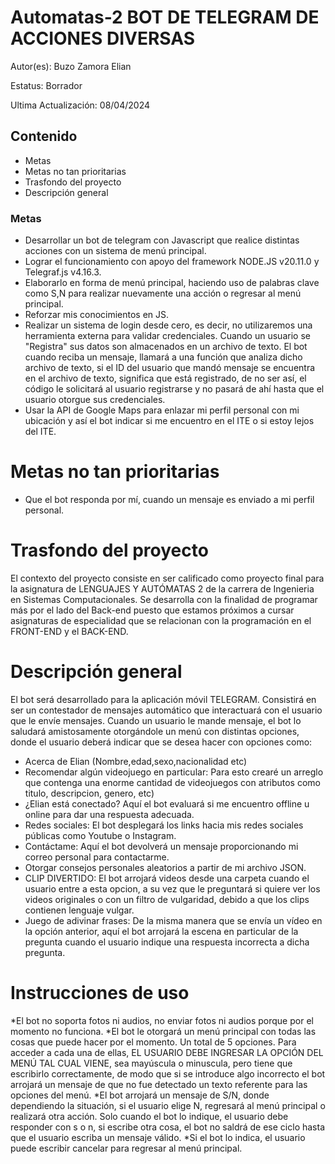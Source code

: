 # Automatas-2 BOT DE TELEGRAM DE ACCIONES DIVERSAS
Autor(es): Buzo Zamora Elian

Estatus: Borrador

Ultima Actualización: 08/04/2024
## Contenido
* Metas 
* Metas no tan prioritarias
* Trasfondo del proyecto
* Descripción general

### Metas
* Desarrollar un bot de telegram con Javascript que realice distintas acciones con un sistema de menú principal.
* Lograr el funcionamiento con apoyo del framework NODE.JS v20.11.0 y Telegraf.js v4.16.3.
* Elaborarlo en forma de menú principal, haciendo uso de palabras clave como S,N para realizar nuevamente una acción o regresar al menú principal.
* Reforzar mis conocimientos en JS.
* Realizar un sistema de login desde cero, es decir, no utilizaremos una herramienta externa para validar credenciales. Cuando un usuario se "Registra" sus datos son almacenados en un archivo de texto. El bot cuando reciba un mensaje, llamará a una función que analiza dicho archivo de texto, si el ID del usuario que mandó mensaje se encuentra en el archivo de texto, significa que está registrado, de no ser así, el código le solicitará al usuario registrarse y no pasará de ahí hasta que el usuario otorgue sus credenciales.
* Usar la API de Google Maps para enlazar mi perfil personal con mi ubicación y así el bot indicar si me encuentro en el ITE o si estoy lejos del ITE.

# Metas no tan prioritarias
* Que el bot responda por mí, cuando un mensaje es enviado a mi perfil personal.

# Trasfondo del proyecto
El contexto del proyecto consiste en ser calificado como proyecto final para la asignatura de LENGUAJES Y AUTÓMATAS 2 de la carrera de Ingenieria en Sistemas Computacionales.
Se desarrolla con la finalidad de programar más por el lado del Back-end puesto que estamos próximos a cursar asignaturas de especialidad que se relacionan con la programación
en el FRONT-END y el BACK-END.

# Descripción general
El bot será desarrollado para la aplicación móvil TELEGRAM. Consistirá en ser un contestador de mensajes automático que interactuará con el usuario que le envíe mensajes. Cuando un usuario
le mande mensaje, el bot lo saludará amistosamente otorgándole un menú con distintas opciones, donde el usuario deberá indicar que se desea hacer con opciones como:
* Acerca de Elian (Nombre,edad,sexo,nacionalidad etc)
* Recomendar algún videojuego en particular: Para esto crearé un arreglo que contenga una enorme cantidad de videojuegos con atributos como titulo, descripcion, genero, etc)
* ¿Elian está conectado? Aquí el bot evaluará si me encuentro offline u online para dar una respuesta adecuada.
* Redes sociales: El bot desplegará los links hacia mis redes sociales públicas como Youtube o Instagram.
* Contáctame: Aquí el bot devolverá un mensaje proporcionando mi correo personal para contactarme.
* Otorgar consejos personales aleatorios a partir de mi archivo JSON.
* CLIP DIVERTIDO: El bot arrojará videos desde una carpeta cuando el usuario entre a esta opcion, a su vez que le preguntará si quiere ver los videos originales o con un filtro de vulgaridad, debido a que los clips contienen lenguaje vulgar.
* Juego de adivinar frases: De la misma manera que se envía un vídeo en la opción anterior, aquí el bot arrojará la escena en particular de la pregunta cuando el usuario indique una respuesta incorrecta a dicha pregunta.

# Instrucciones de uso
*El bot no soporta fotos ni audios, no enviar fotos ni audios porque por el momento no funciona.
*El bot le otorgará un menú principal con todas las cosas que puede hacer por el momento. Un total de 5 opciones. Para acceder a cada una de ellas, EL USUARIO DEBE INGRESAR LA OPCIÓN DEL MENÚ TAL CUAL VIENE, sea mayúscula o minuscula, pero tiene que escribirlo correctamente, de modo que si se introduce algo incorrecto el bot arrojará un mensaje de que no fue detectado un texto referente para las opciones del menú. 
*El bot arrojará un mensaje de S/N, donde dependiendo la situación, si el usuario elige N, regresará al menú principal o realizará otra acción.
Solo cuando el bot lo indique, el usuario debe responder con s o n, si escribe otra cosa, el bot no saldrá de ese ciclo hasta que el usuario escriba un mensaje válido.
*Si el bot lo indica, el usuario puede escribir cancelar para regresar al menú principal.



